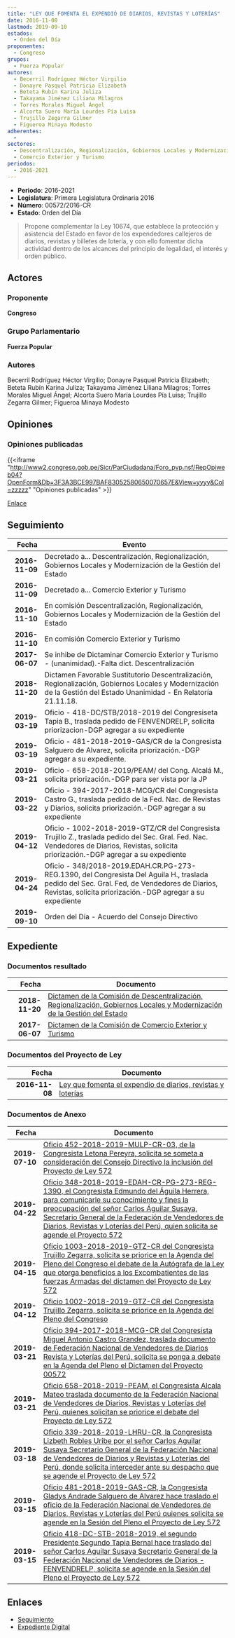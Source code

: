 ```yaml
---
title: "LEY QUE FOMENTA EL EXPENDIÓ DE DIARIOS, REVISTAS Y LOTERÍAS"
date: 2016-11-08
lastmod: 2019-09-10
estados: 
  - Orden del Día
proponentes: 
  - Congreso
grupos: 
  - Fuerza Popular
autores: 
  - Becerril Rodríguez Héctor Virgilio
  - Donayre Pasquel Patricia Elizabeth
  - Beteta Rubín Karina Juliza
  - Takayama Jiménez Liliana Milagros
  - Torres Morales Miguel Ángel
  - Alcorta Suero María Lourdes Pía Luisa
  - Trujillo Zegarra Gilmer
  - Figueroa Minaya Modesto
adherentes: 
  - 
sectores: 
  - Descentralización, Regionalización, Gobiernos Locales y Modernización de la Gestión del Estado
  - Comercio Exterior y Turismo
periodos: 
  - 2016-2021
---
```


- **Periodo**: 2016-2021
- **Legislatura**: Primera Legislatura Ordinaria 2016
- **Número**: 00572/2016-CR
- **Estado**: Orden del Día

> Propone complementar la Ley 10674, que establece la protección y asistencia del Estado en favor de los expendedores callejeros de diarios, revistas y billetes de lotería, y con ello fomentar dicha actividad dentro de los alcances del principio de legalidad, el interés y orden público.


## Actores

### Proponente

**Congreso**

### Grupo Parlamentario

**Fuerza Popular**

### Autores

Becerril Rodríguez Héctor Virgilio; Donayre Pasquel Patricia Elizabeth; Beteta Rubín Karina Juliza; Takayama Jiménez Liliana Milagros; Torres Morales Miguel Ángel; Alcorta Suero María Lourdes Pía Luisa; Trujillo Zegarra Gilmer; Figueroa Minaya Modesto


## Opiniones

### Opiniones publicadas

{{<iframe "http://www2.congreso.gob.pe/Sicr/ParCiudadana/Foro_pvp.nsf/RepOpiweb04?OpenForm&Db=3F3A3BCE997BAF83052580650070657E&View=yyyy&Col=zzzzz" "Opiniones publicadas" >}}

[Enlace](http://www2.congreso.gob.pe/Sicr/ParCiudadana/Foro_pvp.nsf/RepOpiweb04?OpenForm&Db=3F3A3BCE997BAF83052580650070657E&View=yyyy&Col=zzzzz)

## Seguimiento

| Fecha | Evento |
|------:|--------|
| **2016-11-09** | Decretado a... Descentralización, Regionalización, Gobiernos Locales y Modernización de la Gestión del Estado|
| **2016-11-09** | Decretado a... Comercio Exterior y Turismo|
| **2016-11-10** | En comisión Descentralización, Regionalización, Gobiernos Locales y Modernización de la Gestión del Estado|
| **2016-11-10** | En comisión Comercio Exterior y Turismo|
| **2017-06-07** | Se inhibe de Dictaminar Comercio Exterior y Turismo - (unanimidad).-Falta dict. Descentralización|
| **2018-11-20** | Dictamen Favorable Sustitutorio Descentralización, Regionalización, Gobiernos Locales y Modernización de la Gestión del Estado Unanimidad - En Relatoría 21.11.18.|
| **2019-03-19** | Oficio - 418-DC/STB/2018-2019 del Congresiseta Tapia B., traslada pedido de FENVENDRELP, solicita priorizacion-DGP agregar a su expediente|
| **2019-03-19** | Oficio - 481-2018-2019-GAS/CR de la Congresista Salguero de Alvarez, solicita priorización.-DGP agregar a su expediente.|
| **2019-03-21** | Oficio - 658-2018-2019/PEAM/ del Cong. Alcalá M., solicita priorización.-DGP para ser vista por la JP|
| **2019-03-22** | Oficio - 394-2017-2018-MCG/CR del Congresista Castro G., traslada pedido de la Fed. Nac. de Revistas y Diarios, solicita priorización.-DGP agregar a su expediente|
| **2019-04-12** | Oficio - 1002-2018-2019-GTZ/CR del Congresista Trujillo Z., traslada pedido del Sec. Gral. Fed. Nac. Vendedores de Diarios, Revistas, solicita priorización.-DGP agregar a su expediente|
| **2019-04-24** | Oficio - 348/2018-2019.EDAH.CR.PG-273-REG.1390, del Congresista Del Aguila H., traslada pedido del Sec. Gral. Fed, de Vendedores de Diarios, Revistas, solicita priorización.-DGP agregar a su expediente|
| **2019-09-10** | Orden del Día - Acuerdo del Consejo Directivo|


## Expediente


### Documentos resultado

| Fecha | Documento |
|------:|--------|
| **2018-11-20** | [Dictamen de la Comisión de Descentralización, Regionalización, Gobiernos Locales y Modernización de la Gestión del Estado](http://www.leyes.congreso.gob.pe/Documentos/2016_2021/Dictamenes/Proyectos_de_Ley/00572DC08MAY20181120.pdf) |
| **2017-06-07** | [Dictamen de la Comisión de Comercio Exterior y Turismo](http://www.leyes.congreso.gob.pe/Documentos/2016_2021/Dictamenes/Proyectos_de_Ley/00572DC03MAY20170607.pdf) |

### Documentos del Proyecto de Ley

| Fecha | Documento |
|------:|--------|
| **2016-11-08** | [Ley que fomenta el expendio de diarios, revistas y loterías](http://www.leyes.congreso.gob.pe/Documentos/2016_2021/Proyectos_de_Ley_y_de_Resoluciones_Legislativas/PL0057220161108.pdf) |

### Documentos de Anexo

| Fecha | Documento |
|------:|--------|
| **2019-07-10** | [Oficio 452-2018-2019-MULP-CR-03, de la Congresista Letona Pereyra, solicita se someta a consideración del Consejo Directivo la inclusión del Proyecto de Ley 572](http://www.leyes.congreso.gob.pe/Documentos/2016_2021/Oficios/Congresistas/OFICIO-452-2018-2019-MULP-CR-03.pdf) |
| **2019-04-22** | [Oficio 348-2018-2019-EDAH-CR-PG-273-REG-1390, el Congresista Edmundo del Águila Herrera, para comunicarle su conocimiento y fines la preocupación del señor Carlos Águilar Susaya, Secretario General de la Federación de Vendedores de Diarios, Revistas y Loterías del Perú, quien solicita se agende el Proyecto 572](http://www.leyes.congreso.gob.pe/Documentos/2016_2021/Oficios/Congresistas/OFICIO-348-2018-2019-EDAH-CR-PG-273-REG-1390.pdf) |
| **2019-04-15** | [Oficio 1003-2018-2019-GTZ-CR del Congresista Trujillo Zegarra, solicita se priorice en la Agenda del Pleno del Congreso el debate de la Autógrafa de la Ley que otorga beneficios a los Excombatientes de las fuerzas Armadas del dictamen del Proyecto de Ley 572](http://www.leyes.congreso.gob.pe/Documentos/2016_2021/Oficios/Congresistas/OFICIO-1003-2018-2019-GTZ-CR.pdf) |
| **2019-04-12** | [Oficio 1002-2018-2019-GTZ-CR del Congresista Trujillo Zegarra, solicita se priorice en la Agenda del Pleno del Congreso](http://www.leyes.congreso.gob.pe/Documentos/2016_2021/Oficios/Congresistas/OFICIO-1002-2018-2019-GTZ-CR.pdf) |
| **2019-03-21** | [Oficio 394-2017-2018-MCG-CR del Congresista Miguel Antonio Castro Grandez, traslada documento de Federación Nacional de Vendedores de Diarios Revista y Loterías del Perú, solicita se ponga a debate en la Agenda del Pleno el Dictamen del Proyecto 00572](http://www.leyes.congreso.gob.pe/Documentos/2016_2021/Oficios/Congresistas/OFICIO-394-2017-2018-MCG-CR.pdf) |
| **2019-03-21** | [Oficio 658-2018-2019-PEAM, el Congresista Alcala Mateo traslada documento de la Federación Nacional de Vendedores de Diarios, Revistas y Loterías del Perú, quienes solicitan se priorice el debate del Proyecto de Ley 572](http://www.leyes.congreso.gob.pe/Documentos/2016_2021/Oficios/Congresistas/OFICIO-658-2018-2019-PEAM.pdf) |
| **2019-03-18** | [Oficio 339-2018-2019-LHRU-CR, la Congresista Lizbeth Robles Uribe por el señor Carlos Aguilar Susaya Secretario General de la Federación Nacional de Vendedores de Diarios y Revistas y Loterías del Perú, donde solicita interceder ante su despacho que se agende el Proyecto de Ley 572](http://www.leyes.congreso.gob.pe/Documentos/2016_2021/Oficios/Congresistas/OFICIO-339-2018-2019-LHRU-CR.pdf) |
| **2019-03-15** | [Oficio 481-2018-2019-GAS-CR, la Congresista Gladys Andrade Salguero de Alvarez hace traslado el oficio de la Federación Nacional de Vendedores de Diarios, Revistas y Loterías del Perú quienes solicita se agende en la Sesión del Pleno el Proyecto de Ley 572](http://www.leyes.congreso.gob.pe/Documentos/2016_2021/Oficios/Congresistas/OFICIO-481-2018-2019-GAS-CR.pdf) |
| **2019-03-15** | [Oficio 418-DC-STB-2018-2019, el segundo Presidente Segundo Tapia Bernal hace traslado del señor Carlos Aguilar Susaya Secretario General de la Federación Nacional de Vendedores de Diarios - FENVENDRELP, solicita se agende en la Sesión del Pleno el Proyecto de Ley 572](http://www.leyes.congreso.gob.pe/Documentos/2016_2021/Oficios/Congresistas/OFICIO-418-DC-STB-2018-2019.pdf) |

## Enlaces 

- [Seguimiento](http://www2.congreso.gob.pe/Sicr/TraDocEstProc/CLProLey2016.nsf/f7fff46988ca05b1052578e100829cc7/14e15952111b3b55052580650067ea65?OpenDocument)
- [Expediente Digital](http://www2.congreso.gob.pe/Sicr/TraDocEstProc/CLProLey2016.nsf/f7fff46988ca05b1052578e100829cc7/14e15952111b3b55052580650067ea65?OpenDocument&Click=05257FB7005EB655.eb71d0cf91d8294e05256cdf006b5706/$Body/0.1C6C)
